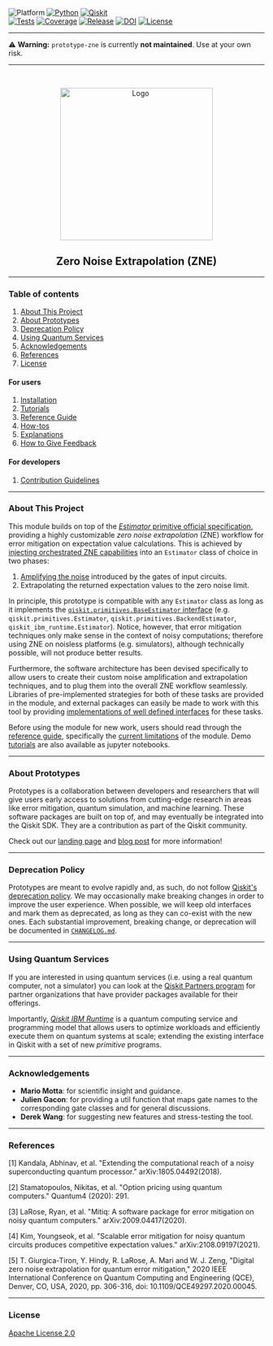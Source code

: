 <!-- SHIELDS -->
<div align="left">

  ![Platform](https://img.shields.io/badge/Platform-Linux%20%7C%20macOS%20%7C%20Windows-informational)
  [![Python](https://img.shields.io/badge/Python-3.8%20%7C%203.9%20%7C%203.10%20%7C%203.11%20%7C%203.12-informational)](https://www.python.org/)
  [![Qiskit](https://img.shields.io/badge/Qiskit-%E2%89%A5%200.45.1-6133BD)](https://github.com/Qiskit/qiskit)
<br />
  [![Tests](https://github.com/qiskit-community/prototype-zne/actions/workflows/test.yml/badge.svg)](https://github.com/qiskit-community/prototype-zne/actions/workflows/test.yml)
  [![Coverage](https://coveralls.io/repos/github/qiskit-community/prototype-zne/badge.svg?branch=main)](https://coveralls.io/github/qiskit-community/prototype-zne?branch=main)
  [![Release](https://img.shields.io/github/release/qiskit-community/prototype-zne.svg?include_prereleases&label=Release)](https://github.com/qiskit-community/prototype-zne/releases)
  [![DOI](https://img.shields.io/badge/DOI-zz.nnnn/zenodo.ddddddd-informational)](https://zenodo.org/)
  [![License](https://img.shields.io/github/license/qiskit-community/prototype-zne?label=License)](LICENSE.txt)

</div>

---

⚠️ **Warning:** `prototype-zne` is currently **not maintained**. Use at your own risk.

---

<!-- PROJECT LOGO -->
<br />
<p align="center">
  <a href="README.md">
    <img src="https://github.com/qiskit-community/prototype-zne/blob/main/docs/media/cover.png?raw=true" alt="Logo" width="300">
  </a>
  <h2 align="center">Zero Noise Extrapolation (ZNE)</h2>
</p>
<!-- QUICK LINKS -->
<!-- <p align="center">
  <a href="https://mybinder.org/">
    <img src="https://ibm.biz/BdPq3s" alt="Launch Demo" hspace="5" vspace="10">
  </a>
  <a href="https://www.youtube.com/c/qiskit">
    <img src="https://img.shields.io/badge/watch-video-FF0000.svg?style=for-the-badge&logo=youtube" alt="Watch Video" hspace="5" vspace="10">
  </a>
</p> -->


----------------------------------------------------------------------

### Table of contents

1. [About This Project](#about-this-project)
2. [About Prototypes](#about-prototypes)
3. [Deprecation Policy](#deprecation-policy)
4. [Using Quantum Services](#using-quantum-services)
5. [Acknowledgements](#acknowledgements)
6. [References](#references)
7. [License](#license)

#### For users
1. [Installation](https://github.com/qiskit-community/prototype-zne/blob/main/INSTALL.md)
2. [Tutorials](https://github.com/qiskit-community/prototype-zne/tree/main/docs/tutorials/)
3. [Reference Guide](https://github.com/qiskit-community/prototype-zne/blob/main/docs/reference_guide.md)
4. [How-tos](https://github.com/qiskit-community/prototype-zne/tree/main/docs/how_tos/)
5. [Explanations](https://github.com/qiskit-community/prototype-zne/tree/main/docs/explanations/)
6. [How to Give Feedback](https://github.com/qiskit-community/prototype-zne/blob/main/CONTRIBUTING.md#giving-feedback)

#### For developers
1. [Contribution Guidelines](https://github.com/qiskit-community/prototype-zne/blob/main/CONTRIBUTING.md)


----------------------------------------------------------------------

### About This Project

This module builds on top of the [_Estimator_ primitive official specification](https://github.com/qiskit-community/prototype-zne/blob/main/docs/tutorials/0-estimator.ipynb), providing a highly customizable _zero noise extrapolation_ (ZNE) workflow for error mitigation on expectation value calculations. This is achieved by [injecting orchestrated ZNE capabilities](https://github.com/qiskit-community/prototype-zne/blob/main/docs/tutorials/1-zne.ipynb) into an `Estimator` class of choice in two phases:

1. [Amplifying the noise](https://github.com/qiskit-community/prototype-zne/blob/main/docs/tutorials/2-noise_amplification.ipynb) introduced by the gates of input circuits.
2. Extrapolating the returned expectation values to the zero noise limit.

In principle, this prototype is compatible with any `Estimator` class as long as it implements the [`qiskit.primitives.BaseEstimator` interface](https://github.com/Qiskit/qiskit/tree/main/qiskit/primitives) (e.g. `qiskit.primitives.Estimator`, `qiskit.primitives.BackendEstimator`, `qiskit_ibm_runtime.Estimator`). Notice, however, that error mitigation techniques only make sense in the context of noisy computations; therefore using ZNE on noisless platforms (e.g. simulators), although technically possible, will not produce better results.

Furthermore, the software architecture has been devised specifically to allow users to create their custom noise amplification and extrapolation techniques, and to plug them into the overall ZNE workflow seamlessly. Libraries of pre-implemented strategies for both of these tasks are provided in the module, and external packages can easily be made to work with this tool by providing [implementations of well defined interfaces](https://github.com/qiskit-community/prototype-zne/blob/main/docs/reference_guide.md#custom-zne-strategies) for these tasks.

Before using the module for new work, users should read through the [reference guide](https://github.com/qiskit-community/prototype-zne/blob/main/docs/reference_guide.md), specifically the [current limitations](https://github.com/qiskit-community/prototype-zne/blob/main/docs/reference_guide.md#current-limitations) of the module. Demo [tutorials](https://github.com/qiskit-community/prototype-zne/tree/main/docs/tutorials) are also available as jupyter notebooks.


----------------------------------------------------------------------

### About Prototypes

Prototypes is a collaboration between developers and researchers that will give users early access to solutions from cutting-edge research in areas like error mitigation, quantum simulation, and machine learning. These software packages are built on top of, and may eventually be integrated into the Qiskit SDK. They are a contribution as part of the Qiskit community.

Check out our [landing page](https://qiskit-community.github.io/prototypes/) and [blog post](https://medium.com/qiskit/try-out-the-latest-advances-in-quantum-computing-with-ibm-quantum-prototypes-11f51124cb61) for more information!


----------------------------------------------------------------------

### Deprecation Policy

Prototypes are meant to evolve rapidly and, as such, do not follow [Qiskit's deprecation policy](https://qiskit.org/documentation/contributing_to_qiskit.html#deprecation-policy). We may occasionally make breaking changes in order to improve the user experience. When possible, we will keep old interfaces and mark them as deprecated, as long as they can co-exist with the new ones. Each substantial improvement, breaking change, or deprecation will be documented in [`CHANGELOG.md`](https://github.com/qiskit-community/prototype-zne/blob/main/CHANGELOG.md).


----------------------------------------------------------------------

### Using Quantum Services

If you are interested in using quantum services (i.e. using a real quantum computer, not a simulator) you can look at the [Qiskit Partners program](https://qiskit.org/documentation/partners/) for partner organizations that have provider packages available for their offerings.

Importantly, *[Qiskit IBM Runtime](https://qiskit.org/documentation/partners/qiskit_ibm_runtime)* is a quantum computing service and programming model that allows users to optimize workloads and efficiently execute them on quantum systems at scale; extending the existing interface in Qiskit with a set of new *primitive* programs.


----------------------------------------------------------------------

### Acknowledgements

- __Mario Motta__: for scientific insight and guidance.
- __Julien Gacon__: for providing a util function that maps gate names to the corresponding gate classes and for general discussions.
- __Derek Wang__: for suggesting new features and stress-testing the tool.

----------------------------------------------------------------------

### References

[1] Kandala, Abhinav, et al. "Extending the computational reach of a noisy superconducting quantum processor." arXiv:1805.04492(2018).

[2] Stamatopoulos, Nikitas, et al. "Option pricing using quantum computers." Quantum4 (2020): 291.

[3] LaRose, Ryan, et al. "Mitiq: A software package for error mitigation on noisy quantum computers." arXiv:2009.04417(2020).

[4] Kim, Youngseok, et al. "Scalable error mitigation for noisy quantum circuits produces competitive expectation values." arXiv:2108.09197(2021).

[5] T. Giurgica-Tiron, Y. Hindy, R. LaRose, A. Mari and W. J. Zeng, "Digital zero noise extrapolation for quantum error mitigation," 2020 IEEE International Conference on Quantum Computing and Engineering (QCE), Denver, CO, USA, 2020, pp. 306-316, doi: 10.1109/QCE49297.2020.00045.


----------------------------------------------------------------------

### License
[Apache License 2.0](https://github.com/qiskit-community/prototype-zne/blob/main/LICENSE.txt)
